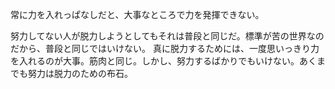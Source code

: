 常に力を入れっぱなしだと、大事なところで力を発揮できない。

努力してない人が脱力しようとしてもそれは普段と同じだ。標準が苦の世界なのだから、普段と同じではいけない。
真に脱力するためには、一度思いっきり力を入れるのが大事。筋肉と同じ。しかし、努力するばかりでもいけない。あくまでも努力は脱力のための布石。
